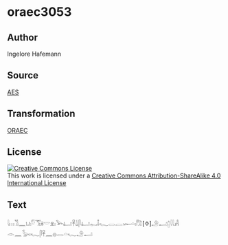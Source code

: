# oraec3053

## Author

Ingelore Hafemann

## Source

[AES](https://github.com/simondschweitzer/aes)

## Transformation

[ORAEC](https://oraec.github.io/)

## License

<a rel="license" href="http://creativecommons.org/licenses/by-sa/4.0/"><img alt="Creative Commons License" style="border-width:0" src="https://i.creativecommons.org/l/by-sa/4.0/88x31.png" /></a><br />This work is licensed under a <a rel="license" href="http://creativecommons.org/licenses/by-sa/4.0/">Creative Commons Attribution-ShareAlike 4.0 International License</a>

## Text

𓇋𓏥𓀢𓈖𓂓𓏤𓎸𓃝𓎟𓁷𓏤𓅨𓂞𓋹𓍑𓋴𓂞𓀿𓄤𓆑𓂋𓐛𓆱𓏏𓏤𓀗[⯑]𓄂𓂝𓉺𓇋𓇋𓀻<br>
𓁹𓈖𓅭𓏤𓆑𓋴𓋹𓈖𓐍𓂋𓏏𓆑𓄂𓂝<br>
